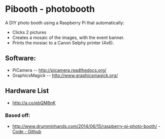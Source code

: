# Pibooth - photobooth

A DIY photo booth using a Raspberry Pi that automatically:
- Clicks 2 pictures
- Creates a mosaic of the images, with the event banner.
- Prints the mosiac to a Canon Selphy printer (4x6).

## Software:
  - PiCamera -- http://picamera.readthedocs.org/
  - GraphicsMagick -- http://www.graphicsmagick.org/

## Hardware List
  - http://a.co/ebQM8nK
  
### Based off: 
 - http://www.drumminhands.com/2014/06/15/raspberry-pi-photo-booth/ -  [Code - Github](https://github.com/drumminhands/drumminhands_photobooth)
